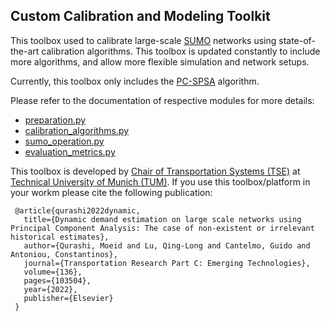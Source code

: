 ## Custom Calibration and Modeling Toolkit

This toolbox used to calibrate large-scale [SUMO](https://sumo.dlr.de/docs/index.html) networks 
using state-of-the-art calibration algorithms. This toolbox is updated constantly 
to include more algorithms, and allow more flexible simulation and network setups.

Currently, this toolbox only includes the [PC-SPSA](https://www.sciencedirect.com/science/article/pii/S0968090X21004903) algorithm.

Please refer to the documentation of respective modules for more details:

 - [preparation.py](./preparation.html)
 - [calibration_algorithms.py](./calibration_algorithms.html)
 - [sumo_operation.py](./sumo_operation.html)
 - [evaluation_metrics.py](evaluation_metrics.html)

This toolbox is developed by [Chair of Transportation Systems (TSE)](https://www.mos.ed.tum.de/en/vvs/home/) at [Technical University of Munich (TUM)](https://www.tum.de/en/). 
If you use this toolbox/platform in your workm please cite the following publication:

     @article{qurashi2022dynamic,
       title={Dynamic demand estimation on large scale networks using Principal Component Analysis: The case of non-existent or irrelevant historical estimates},
       author={Qurashi, Moeid and Lu, Qing-Long and Cantelmo, Guido and Antoniou, Constantinos},
       journal={Transportation Research Part C: Emerging Technologies},
       volume={136},
       pages={103504},
       year={2022},
       publisher={Elsevier}
     }
